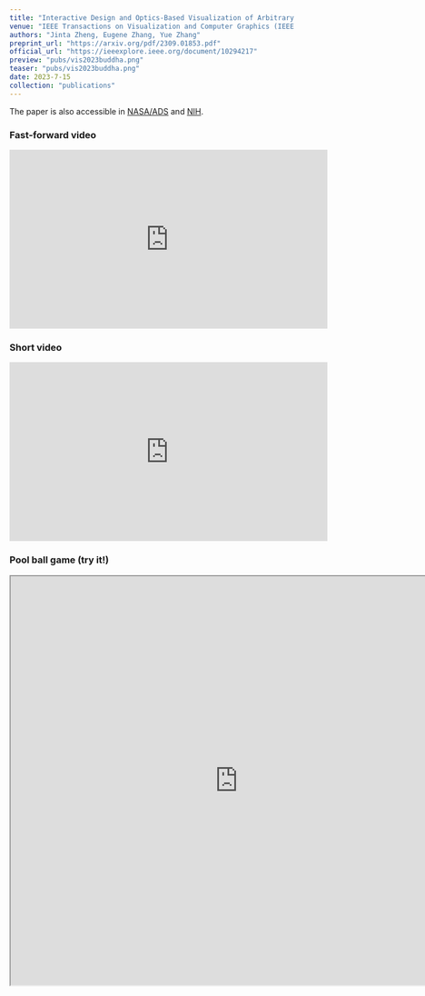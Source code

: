 ```yaml
---
title: "Interactive Design and Optics-Based Visualization of Arbitrary Non-Euclidean Kaleidoscopic Orbifolds"
venue: "IEEE Transactions on Visualization and Computer Graphics (IEEE VIS)"
authors: "Jinta Zheng, Eugene Zhang, Yue Zhang"
preprint_url: "https://arxiv.org/pdf/2309.01853.pdf"
official_url: "https://ieeexplore.ieee.org/document/10294217"
preview: "pubs/vis2023buddha.png"
teaser: "pubs/vis2023buddha.png"
date: 2023-7-15
collection: "publications"
---
```

The paper is also accessible in [NASA/ADS](https://ui.adsabs.harvard.edu/abs/2023arXiv230901853Z/abstract) and [NIH](https://pubmed.ncbi.nlm.nih.gov/37874711/).     
<!--
[Appendix](https://web.engr.oregonstate.edu/~zhange/images/orbifold_vis_appendix.pdf)
-->
### Fast-forward video

<iframe width="560" height="315" src="https://www.youtube.com/embed/6wDIiB2IdR0?si=zw-bUf3N2-L41vNI" title="YouTube video player" frameborder="0" allow="accelerometer; autoplay; clipboard-write; encrypted-media; gyroscope; picture-in-picture; web-share" allowfullscreen></iframe>

### Short video

<iframe width="560" height="315" src="https://www.youtube.com/embed/APfllm0R3ak?si=VP6usBW0vAenK6I0" title="YouTube video player" frameborder="0" allow="accelerometer; autoplay; clipboard-write; encrypted-media; gyroscope; picture-in-picture; web-share" allowfullscreen></iframe>

### Pool ball game (try it!)

<iframe height="720" src="https://jintazheng.github.io/PoolBallGame/index.html" width="800"></iframe>
